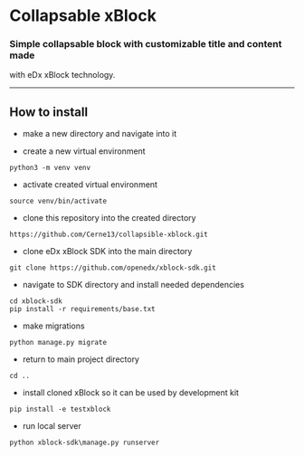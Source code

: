 # Collapsable xBlock
### Simple collapsable block with customizable title and content made
with eDx xBlock technology.

***
## How to install

- make a new directory and navigate into it



- create a new virtual environment
```
python3 -m venv venv
```


- activate created virtual environment
```
source venv/bin/activate
```

- clone this repository into the created directory
```
https://github.com/Cerne13/collapsible-xblock.git
```

- clone eDx xBlock SDK into the main directory
```
git clone https://github.com/openedx/xblock-sdk.git
```

- navigate to SDK directory and install needed dependencies
```
cd xblock-sdk
pip install -r requirements/base.txt
```

- make migrations
```
python manage.py migrate
```

- return to main project directory
```angular2html
cd ..
```

- install cloned xBlock so it can be used by development kit
```
pip install -e testxblock
```

- run local server
```
python xblock-sdk\manage.py runserver
```
